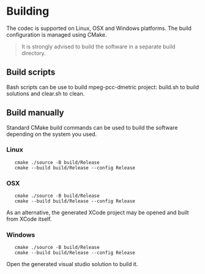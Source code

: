 # Building

The codec is supported on Linux, OSX and Windows platforms.  The build
configuration is managed using CMake.

> It is strongly advised to build the software in a separate build directory.

## Build scripts

Bash scripts can be use to build mpeg-pcc-dmetric project: build.sh to build solutions and
clear.sh to clean.

## Build manually

Standard CMake build commands can be used to build the software depending on the system you used.

### Linux

```console
   cmake ./source -B build/Release
   cmake --build build/Release --config Release
```

### OSX

```console
   cmake ./source -B build/Release
   cmake --build build/Release --config Release
```

As an alternative, the generated XCode project may be opened and built from
XCode itself.

### Windows

```console
   cmake ./source -B build/Release
   cmake --build build/Release --config Release
```

Open the generated visual studio solution to build it.
